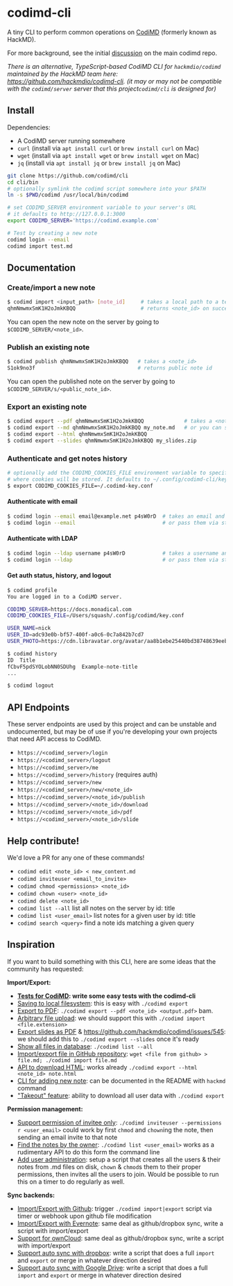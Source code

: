 # codimd-cli

A tiny CLI to perform common operations on [CodiMD](https://github.com/codimd/server) (formerly known as HackMD).

For more background, see the initial [discussion](https://github.com/hackmdio/codimd/issues/808) on the main codimd repo.

*There is an alternative, TypeScript-based CodiMD CLI for `hackmdio/codimd` maintained by the HackMD team here: https://github.com/hackmdio/codimd-cli.*
*(it may or may not be compatible with the `codimd/server` server that this project`codimd/cli` is designed for)*

## Install

Dependencies:
 - A CodiMD server running somewhere
 - `curl` (install via `apt install curl` or `brew install curl` on Mac)
 - `wget` (install via `apt install wget` or `brew install wget` on Mac)
 - `jq` (install via `apt install jq` or `brew install jq` on Mac)

```bash
git clone https://github.com/codimd/cli
cd cli/bin
# optionally symlink the codimd script somewhere into your $PATH
ln -s $PWD/codimd /usr/local/bin/codimd

# set CODIMD_SERVER environment variable to your server's URL
# it defaults to http://127.0.0.1:3000
export CODIMD_SERVER='https://codimd.example.com'  

# Test by creating a new note
codimd login --email
codimd import test.md
```

## Documentation

### Create/import a new note
```bash
$ codimd import <input_path> [note_id]     # takes a local path to a text file, and an optional note id for the new note
qhmNmwmxSmK1H2oJmkKBQQ                     # returns <note_id> on success
```
You can open the new note on the server by going to `$CODIMD_SERVER/<note_id>`.

### Publish an existing note

```bash
$ codimd publish qhmNmwmxSmK1H2oJmkKBQQ   # takes a <note_id>
S1ok9no3f                                 # returns public note id
```
You can open the published note on the server by going to `$CODIMD_SERVER/s/<public_note_id>`.

### Export an existing note

```bash
$ codimd export --pdf qhmNmwmxSmK1H2oJmkKBQQ             # takes a <note_id>, outputs to <note_id>.pdf by default
$ codimd export --md qhmNmwmxSmK1H2oJmkKBQQ my_note.md   # or you can specify an output path explicitly
$ codimd export --html qhmNmwmxSmK1H2oJmkKBQQ
$ codimd export --slides qhmNmwmxSmK1H2oJmkKBQQ my_slides.zip
```

### Authenticate and get notes history

```bash
# optionally add the CODIMD_COOKIES_FILE environment variable to specify
# where cookies will be stored. It defaults to ~/.config/codimd-cli/key.conf
$ export CODIMD_COOKIES_FILE=~/.codimd-key.conf
```
#### Authenticate with email

```bash
$ codimd login --email email@example.net p4sW0rD  # takes an email and password as optional args
$ codimd login --email                            # or pass them via stdin prompt instead
```

#### Authenticate with LDAP

```bash
$ codimd login --ldap username p4sW0rD            # takes a username and a password as optional args
$ codimd login --ldap                             # or pass them via stdin prompt instead
```

#### Get auth status, history, and logout

```bash
$ codimd profile
You are logged in to a CodiMD server.

CODIMD_SERVER=https://docs.monadical.com
CODIMD_COOKIES_FILE=/Users/squash/.config/codimd/key.conf

USER_NAME=nick
USER_ID=adc93e0b-bf57-400f-a0c6-0c7a842b7cd7
USER_PHOTO=https://cdn.libravatar.org/avatar/aa8b1ebe25440bd38748639eebdc6eaf?s=96

$ codimd history
ID  Title
fCbvF5pdSYOLobNN0SDUhg  Example-note-title
...

$ codimd logout
```

## API Endpoints

These server endpoints are used by this project and can be unstable and undocumented, but may be of use if you're developing your own projects that need API access to CodiMD.

 - `https://<codimd_server>/login`
 - `https://<codimd_server>/logout`
 - `https://<codimd_server>/me`
 - `https://<codimd_server>/history`  (requires auth)
 - `https://<codimd_server>/new`
 - `https://<codimd_server>/new/<note_id>`
 - `https://<codimd_server>/<note_id>/publish`
 - `https://<codimd_server>/<note_id>/download`
 - `https://<codimd_server>/<note_id>/pdf`
 - `https://<codimd_server>/<note_id>/slide`

## Help contribute!

We'd love a PR for any one of these commands!

 - `codimd edit <note_id> < new_content.md`
 - `codimd inviteuser <email_to_invite>`
 - `codimd chmod <permissions> <note_id>`
 - `codimd chown <user> <note_id>`
 - `codimd delete <note_id>`
 - `codimd list --all` list all notes on the server by id: title
 - `codimd list <user_email>` list notes for a given user by id: title
 - `codimd search <query>` find a note ids matching a given query

## Inspiration

If you want to build something with this CLI, here are some ideas that the community has requested:

**Import/Export:**

- **[Tests for CodiMD](https://github.com/hackmdio/codimd/issues/22): write some easy tests with the codimd-cli**
- [Saving to local filesystem](https://github.com/hackmdio/codimd/issues/90): this is easy with `./codimd export`
- [Export to PDF](https://github.com/hackmdio/codimd/issues/33): `./codimd export --pdf <note_id> <output.pdf>` bam.
- [Arbitrary file upload](https://github.com/hackmdio/codimd/issues/261): we should support this with `./codimd import <file.extension>`
- [Export slides as PDF](https://github.com/hackmdio/codimd/issues/241) & https://github.com/hackmdio/codimd/issues/545: we should add this to `./codimd export --slides` once it's ready
- [Show all files in database](https://github.com/hackmdio/codimd/issues/640): `./codimd list --all`
- [Import/export file in GitHub repository](https://github.com/hackmdio/codimd/issues/218): `wget <file from github> > file.md; ./codimd import file.md`
- [API to download HTML](https://github.com/hackmdio/codimd/issues/515): works already `./codimd export --html <note_id> note.html`
- [CLI for adding new note](https://github.com/hackmdio/codimd/pull/673): can be documented in the README with `hackmd` command
- ["Takeout" feature](https://github.com/hackmdio/codimd/issues/823): ability to download all user data with `./codimd export`

**Permission management:**

- [Support permission of invitee only](https://github.com/hackmdio/codimd/issues/35): `./codimd inviteuser --permissions r <user_email>` could work by first `chmod` and `chown`ing the note, then sending an email invite to that note
- [Find the notes by the owner](https://github.com/hackmdio/codimd/issues/653): `./codimd list <user_email>` works as a rudimentary API to do this form the command line
- [Add user administration](https://github.com/hackmdio/codimd/issues/272): setup a script that creates all the users & their notes from .md files on disk, `chown` & `chmod`s them to their proper permissions, then invites all the users to join.  Would be possible to run this on a timer to do regularly as well.

**Sync backends:**

- [Import/Export with Github](https://github.com/hackmdio/codimd/issues/34): trigger `./codimd import|export` script via timer or webhook upon github file modification
- [Import/Export with Evernote](https://github.com/hackmdio/codimd/issues/97): same deal as github/dropbox sync, write a script with import/export
- [Support for ownCloud](https://github.com/hackmdio/codimd/issues/245): same deal as github/dropbox sync, write a script with import/export
- [Support auto sync with dropbox](https://github.com/hackmdio/codimd/issues/124): write a script that does a full `import` and `export` or merge in whatever direction desired
- [Support auto sync with Google Drive](https://github.com/hackmdio/codimd/issues/275): write a script that does a full `import` and `export` or merge in whatever direction desired
